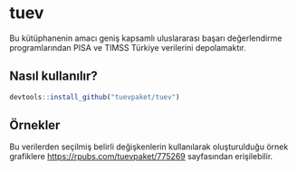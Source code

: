 
<!-- README.md is generated from README.Rmd. Please edit that file -->
tuev
====

Bu kütüphanenin amacı geniş kapsamlı uluslararası başarı değerlendirme programlarından PISA ve TIMSS Türkiye verilerini depolamaktır.

Nasıl kullanılır?
-----------------

``` r
devtools::install_github("tuevpaket/tuev")
```

Örnekler
--------

Bu verilerden seçilmiş belirli değişkenlerin kullanılarak oluşturulduğu örnek grafiklere <https://rpubs.com/tuevpaket/775269> sayfasından erişilebilir.
